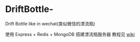 DriftBottle-
============

Drift Bottle like in wechat(类似微信的漂流瓶)

使用 Express + Redis + MongoDB 搭建漂流瓶服务器
教程见 [wiki](https://github.com/nswbmw/N-drifter/wiki/_pages)
